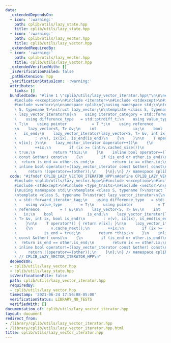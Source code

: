 ```yaml
---
data:
  _extendedDependsOn:
  - icon: ':warning:'
    path: cplib/utils/lazy_state.hpp
    title: cplib/utils/lazy_state.hpp
  - icon: ':warning:'
    path: cplib/utils/lazy_vector.hpp
    title: cplib/utils/lazy_vector.hpp
  _extendedRequiredBy:
  - icon: ':warning:'
    path: cplib/utils/lazy_vector.hpp
    title: cplib/utils/lazy_vector.hpp
  _extendedVerifiedWith: []
  _isVerificationFailed: false
  _pathExtension: hpp
  _verificationStatusIcon: ':warning:'
  attributes:
    links: []
  bundledCode: "#line 1 \"cplib/utils/lazy_vector_iterator.hpp\"\n\n\n#include <cplib/utils/lazy_vector.hpp>\n\
    #include <exception>\n#include <iterator>\n#include <stdexcept>\n#include <type_traits>\n\
    #include <vector>\n\nnamespace cplib\n{\nusing namespace std;\n\ntemplate <class\
    \ S, typename T>\nstruct lazy_vector;\n\ntemplate <class S, typename T>\nstruct\
    \ lazy_vector_iterator\n{\n    using iterator_category = std::forward_iterator_tag;\n\
    \    using difference_type   = std::ptrdiff_t;\n    using value_type        =\
    \ T;\n    using pointer           = T *;\n    using reference         = T &;\n\
    \n    lazy_vector<S, T> &v;\n    int                ix;\n    bool            \
    \   is_end;\n    lazy_vector_iterator(lazy_vector<S, T> &v, int ix, bool is_end)\n\
    \        : v(v), ix(ix), is_end(is_end)\n    {\n    }\n\n    T operator*() { return\
    \ v[ix]; }\n\n    lazy_vector_iterator &operator++()\n    {\n        v.cache_next();\n\
    \        ++ix;\n        if (ix >= (int)v.cached_size())\n            is_end =\
    \ true;\n        return *this;\n    }\n    inline bool operator==(lazy_vector_iterator\
    \ const &other) const\n    {\n        if (is_end or other.is_end)\n          \
    \  return is_end == other.is_end;\n        return ix == other.ix;\n    }\n   \
    \ inline bool operator!=(lazy_vector_iterator const &other) const\n    {\n   \
    \     return !(operator==(other));\n    }\n};\n} // namespace cplib\n\n\n"
  code: "#ifndef CPLIB_LAZY_VECTOR_ITERATOR_HPP\n#define CPLIB_LAZY_VECTOR_ITERATOR_HPP\n\
    #include <cplib/utils/lazy_vector.hpp>\n#include <exception>\n#include <iterator>\n\
    #include <stdexcept>\n#include <type_traits>\n#include <vector>\n\nnamespace cplib\n\
    {\nusing namespace std;\n\ntemplate <class S, typename T>\nstruct lazy_vector;\n\
    \ntemplate <class S, typename T>\nstruct lazy_vector_iterator\n{\n    using iterator_category\
    \ = std::forward_iterator_tag;\n    using difference_type   = std::ptrdiff_t;\n\
    \    using value_type        = T;\n    using pointer           = T *;\n    using\
    \ reference         = T &;\n\n    lazy_vector<S, T> &v;\n    int             \
    \   ix;\n    bool               is_end;\n    lazy_vector_iterator(lazy_vector<S,\
    \ T> &v, int ix, bool is_end)\n        : v(v), ix(ix), is_end(is_end)\n    {\n\
    \    }\n\n    T operator*() { return v[ix]; }\n\n    lazy_vector_iterator &operator++()\n\
    \    {\n        v.cache_next();\n        ++ix;\n        if (ix >= (int)v.cached_size())\n\
    \            is_end = true;\n        return *this;\n    }\n    inline bool operator==(lazy_vector_iterator\
    \ const &other) const\n    {\n        if (is_end or other.is_end)\n          \
    \  return is_end == other.is_end;\n        return ix == other.ix;\n    }\n   \
    \ inline bool operator!=(lazy_vector_iterator const &other) const\n    {\n   \
    \     return !(operator==(other));\n    }\n};\n} // namespace cplib\n\n#endif\
    \ // CPLIB_LAZY_VECTOR_ITERATOR_HPP\n"
  dependsOn:
  - cplib/utils/lazy_vector.hpp
  - cplib/utils/lazy_state.hpp
  isVerificationFile: false
  path: cplib/utils/lazy_vector_iterator.hpp
  requiredBy:
  - cplib/utils/lazy_vector.hpp
  timestamp: '2021-06-24 17:56:08-05:00'
  verificationStatus: LIBRARY_NO_TESTS
  verifiedWith: []
documentation_of: cplib/utils/lazy_vector_iterator.hpp
layout: document
redirect_from:
- /library/cplib/utils/lazy_vector_iterator.hpp
- /library/cplib/utils/lazy_vector_iterator.hpp.html
title: cplib/utils/lazy_vector_iterator.hpp
---
```

